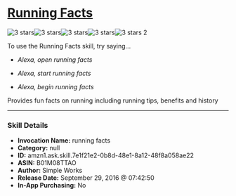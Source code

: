 # [Running Facts](http://alexa.amazon.com/#skills/amzn1.ask.skill.7e1f21e2-0b8d-48e1-8a12-48f8a058ae22)
![3 stars](../../images/ic_star_black_18dp_1x.png)![3 stars](../../images/ic_star_black_18dp_1x.png)![3 stars](../../images/ic_star_black_18dp_1x.png)![3 stars](../../images/ic_star_border_black_18dp_1x.png)![3 stars](../../images/ic_star_border_black_18dp_1x.png) 2

To use the Running Facts skill, try saying...

* *Alexa, open running facts*

* *Alexa, start running facts*

* *Alexa, begin running facts*

Provides fun facts on running including running tips, benefits and history

***

### Skill Details

* **Invocation Name:** running facts
* **Category:** null
* **ID:** amzn1.ask.skill.7e1f21e2-0b8d-48e1-8a12-48f8a058ae22
* **ASIN:** B01M08TTAO
* **Author:** Simple Works
* **Release Date:** September 29, 2016 @ 07:42:50
* **In-App Purchasing:** No

